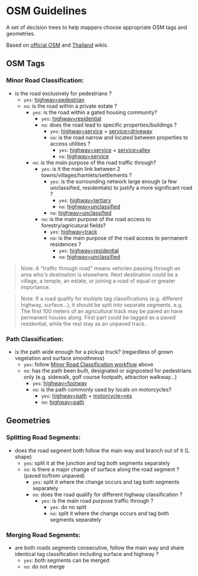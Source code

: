 # OSM Guidelines

A set of decision trees to help mappers choose appropriate OSM tags and geometries.

Based on [official OSM](https://wiki.openstreetmap.org/wiki/Main_Page) and [Thailand](https://wiki.openstreetmap.org/wiki/WikiProject_Thailand) wikis.

## OSM Tags

### Minor Road Classification:

- is the road exclusively for pedestrians ?
  - `yes`: [highway=pedestrian](https://wiki.openstreetmap.org/wiki/Tag:highway=pedestrian)
  - `no`: is the road within a private estate ?
    - `yes`: is the road within a gated housing community?
      - `yes`: [highway=residential](https://wiki.openstreetmap.org/wiki/Tag:highway=residential)
      - `no`: does the road lead to specific properties/buildings ?
        - `yes`: [highway=service](https://wiki.openstreetmap.org/wiki/Tag:highway=service) + [service=driveway](https://wiki.openstreetmap.org/wiki/Tag:service=driveway)
        - `no`: is the road narrow and located between properties to access utilities ?
          - `yes`: [highway=service](https://wiki.openstreetmap.org/wiki/Tag:highway=service) + [service=alley](https://wiki.openstreetmap.org/wiki/Tag:service=alley)
          - `no`: [highway=service](https://wiki.openstreetmap.org/wiki/Tag:highway=service)
    - `no`: is the main purpose of the road traffic through?
      - `yes`: is it the main link between 2 towns/villages/hamlets/settlements ? 
        - `yes`: is the surrounding network large enough (a few unclassified, residentials) to justify a more significant road ?
          - `yes`: [highway=tertiary](https://wiki.openstreetmap.org/wiki/Tag:highway=tertiary)
          - `no`: [highway=unclassified](https://wiki.openstreetmap.org/wiki/Tag:highway=unclassified)    
        - `no`: [highway=unclassified](https://wiki.openstreetmap.org/wiki/Tag:highway=unclassified)
      - `no`: is the main purpose of the road access to forestry/agricutural fields?
        - `yes`: [highway=track](https://wiki.openstreetmap.org/wiki/Tag:highway=track)
        - `no`: is the main purpose of the road access to permanent residences ? 
          - `yes`: [highway=residential](https://wiki.openstreetmap.org/wiki/Tag:highway=residential)
          - `no`: [highway=unclassified](https://wiki.openstreetmap.org/wiki/Tag:highway=unclassified)

> Note: A "traffic through road" means vehicles passing through an area who's destination is elsewhere.
Next destination could be a village, a temple, an estate, or joining a road of equal or greater importance.

> Note: If a road qualify for multiple tag classifications (e.g. different highway, surface...), it should be split into separate segments. e.g. The first 100 meters of an agricultural track may be paved an have permanent houses along. First part could be tagged as a paved residential, while the rest stay as an unpaved track.

### Path Classification:

- is the path wide enough for a pickup truck? (regardless of grown vegetation and surface smoothness)
  - `yes`: follow [Minor Road Classification workflow](#minor-road-classification) above
  - `no`: has the path been built, designated or signposted for pedestrians only (e.g. sidewalk, golf course footpath, attraction walkway…)
    - `yes`: [highway=footway](https://wiki.openstreetmap.org/wiki/Tag:highway=footway)
    - `no`: is the path commonly used by locals on motorcycles?
      - `yes`: [highway=path](https://wiki.openstreetmap.org/wiki/Tag:highway=path) + [motorcycle=yes](https://wiki.openstreetmap.org/wiki/Key:motorcycle)
      - `no`: [highway=path](https://wiki.openstreetmap.org/wiki/Tag:highway=path)

## Geometries

### Splitting Road Segments:

- does the road segment both follow the main way and branch out of it (L shape)
  - `yes`: split it at the junction and tag both segments separately
  - `no`: is there a major change of surface along the road segment ? (paved to/from unpaved)
    - `yes`: split it where the change occurs and tag both segments separately
    - `no`: does the road qualify for different highway classification ?
      - `yes`: is the main road purpose traffic through ?
        - `yes`: do no split
        - `no`: split it where the change occurs and tag both segments separately
        
### Merging Road Segments:

- are both roads segments consecutive, follow the main way and share identical tag classification including surface and highway ?
  - `yes`: both segments can be merged
  - `no`: do not merge